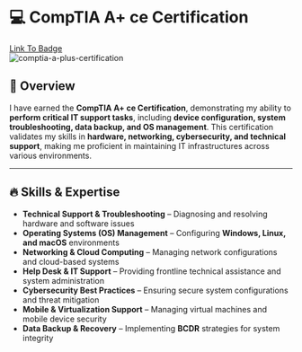 # 💻 CompTIA A+ ce Certification  
[Link To Badge](https://www.credly.com/badges/d02de1c7-132c-49b9-853a-d635ead690f1/public_url)  
![comptia-a-plus-certification](https://github.com/user-attachments/assets/e62f7251-ed2b-42bf-a115-8cbd04760816)


## 🚀 Overview  
I have earned the **CompTIA A+ ce Certification**, demonstrating my ability to **perform critical IT support tasks**, including **device configuration, system troubleshooting, data backup, and OS management**. This certification validates my skills in **hardware, networking, cybersecurity, and technical support**, making me proficient in maintaining IT infrastructures across various environments.  

---

## 🔥 Skills & Expertise  

- **Technical Support & Troubleshooting** – Diagnosing and resolving hardware and software issues  
- **Operating Systems (OS) Management** – Configuring **Windows, Linux, and macOS** environments  
- **Networking & Cloud Computing** – Managing network configurations and cloud-based systems  
- **Help Desk & IT Support** – Providing frontline technical assistance and system administration  
- **Cybersecurity Best Practices** – Ensuring secure system configurations and threat mitigation  
- **Mobile & Virtualization Support** – Managing virtual machines and mobile device security  
- **Data Backup & Recovery** – Implementing **BCDR** strategies for system integrity  

